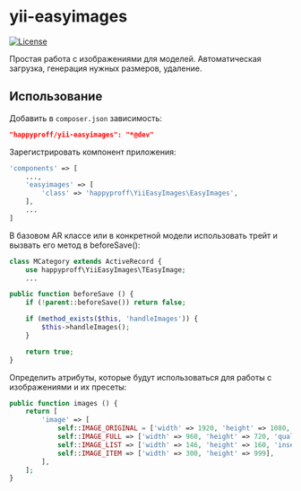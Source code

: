 yii-easyimages
==============

[![License](https://poser.pugx.org/happyproff/yii-easyimages/license.svg)](https://packagist.org/packages/happyproff/yii-easyimages)

Простая работа с изображениями для моделей. Автоматическая загрузка, генерация нужных размеров, удаление.

## Использование

Добавить в `composer.json` зависимость:

```json
"happyproff/yii-easyimages": "*@dev"
```

Зарегистрировать компонент приложения:

```php
'components' => [
    ...,
    'easyimages' => [
        'class' => 'happyproff\YiiEasyImages\EasyImages',
    ],
    ...
]
```

В базовом AR классе или в конкретной модели использовать трейт и вызвать его метод в beforeSave():

```php
class MCategory extends ActiveRecord {
    use happyproff\YiiEasyImages\TEasyImage;
    ...
```

```php
public function beforeSave () {
    if (!parent::beforeSave()) return false;

    if (method_exists($this, 'handleImages')) {
        $this->handleImages();
    }

    return true;
}
```

Определить атрибуты, которые будут использоваться для работы с изображениями и их пресеты:

```php
public function images () {
    return [
        'image' => [
            self::IMAGE_ORIGINAL = ['width' => 1920, 'height' => 1080, 'enabled' = false],
            self::IMAGE_FULL => ['width' => 960, 'height' => 720, 'quality' => 100],
            self::IMAGE_LIST => ['width' => 146, 'height' => 160, 'inset' => false,],
            self::IMAGE_ITEM => ['width' => 300, 'height' => 999],
        ],
    ];
}
```
